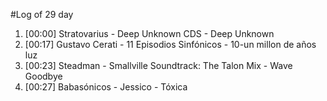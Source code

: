#Log of 29 day

1. [00:00] Stratovarius - Deep Unknown CDS - Deep Unknown
1. [00:17] Gustavo Cerati - 11 Episodios Sinfónicos - 10-un millon de años luz
1. [00:23] Steadman - Smallville Soundtrack: The Talon Mix - Wave Goodbye
1. [00:27] Babasónicos - Jessico - Tóxica
